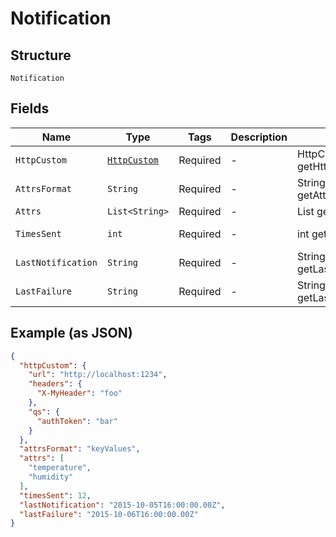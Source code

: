 
# Notification

## Structure

`Notification`

## Fields

| Name | Type | Tags | Description | Getter | Setter |
|  --- | --- | --- | --- | --- | --- |
| `HttpCustom` | [`HttpCustom`](../../doc/models/http-custom.md) | Required | - | HttpCustom getHttpCustom() | setHttpCustom(HttpCustom httpCustom) |
| `AttrsFormat` | `String` | Required | - | String getAttrsFormat() | setAttrsFormat(String attrsFormat) |
| `Attrs` | `List<String>` | Required | - | List<String> getAttrs() | setAttrs(List<String> attrs) |
| `TimesSent` | `int` | Required | - | int getTimesSent() | setTimesSent(int timesSent) |
| `LastNotification` | `String` | Required | - | String getLastNotification() | setLastNotification(String lastNotification) |
| `LastFailure` | `String` | Required | - | String getLastFailure() | setLastFailure(String lastFailure) |

## Example (as JSON)

```json
{
  "httpCustom": {
    "url": "http://localhost:1234",
    "headers": {
      "X-MyHeader": "foo"
    },
    "qs": {
      "authToken": "bar"
    }
  },
  "attrsFormat": "keyValues",
  "attrs": [
    "temperature",
    "humidity"
  ],
  "timesSent": 12,
  "lastNotification": "2015-10-05T16:00:00.00Z",
  "lastFailure": "2015-10-06T16:00:00.00Z"
}
```

